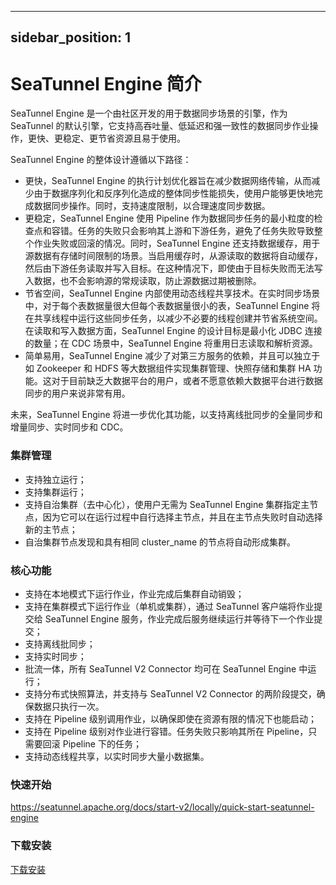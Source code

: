 ---

sidebar_position: 1
-------------------

# SeaTunnel Engine 简介

SeaTunnel Engine 是一个由社区开发的用于数据同步场景的引擎，作为 SeaTunnel 的默认引擎，它支持高吞吐量、低延迟和强一致性的数据同步作业操作，更快、更稳定、更节省资源且易于使用。

SeaTunnel Engine 的整体设计遵循以下路径：

- 更快，SeaTunnel Engine 的执行计划优化器旨在减少数据网络传输，从而减少由于数据序列化和反序列化造成的整体同步性能损失，使用户能够更快地完成数据同步操作。同时，支持速度限制，以合理速度同步数据。
- 更稳定，SeaTunnel Engine 使用 Pipeline 作为数据同步任务的最小粒度的检查点和容错。任务的失败只会影响其上游和下游任务，避免了任务失败导致整个作业失败或回滚的情况。同时，SeaTunnel Engine 还支持数据缓存，用于源数据有存储时间限制的场景。当启用缓存时，从源读取的数据将自动缓存，然后由下游任务读取并写入目标。在这种情况下，即使由于目标失败而无法写入数据，也不会影响源的常规读取，防止源数据过期被删除。
- 节省空间，SeaTunnel Engine 内部使用动态线程共享技术。在实时同步场景中，对于每个表数据量很大但每个表数据量很小的表，SeaTunnel Engine 将在共享线程中运行这些同步任务，以减少不必要的线程创建并节省系统空间。在读取和写入数据方面，SeaTunnel Engine 的设计目标是最小化 JDBC 连接的数量；在 CDC 场景中，SeaTunnel Engine 将重用日志读取和解析资源。
- 简单易用，SeaTunnel Engine 减少了对第三方服务的依赖，并且可以独立于如 Zookeeper 和 HDFS 等大数据组件实现集群管理、快照存储和集群 HA 功能。这对于目前缺乏大数据平台的用户，或者不愿意依赖大数据平台进行数据同步的用户来说非常有用。

未来，SeaTunnel Engine 将进一步优化其功能，以支持离线批同步的全量同步和增量同步、实时同步和 CDC。

### 集群管理

- 支持独立运行；
- 支持集群运行；
- 支持自治集群（去中心化），使用户无需为 SeaTunnel Engine 集群指定主节点，因为它可以在运行过程中自行选择主节点，并且在主节点失败时自动选择新的主节点；
- 自治集群节点发现和具有相同 cluster_name 的节点将自动形成集群。

### 核心功能

- 支持在本地模式下运行作业，作业完成后集群自动销毁；
- 支持在集群模式下运行作业（单机或集群），通过 SeaTunnel 客户端将作业提交给 SeaTunnel Engine 服务，作业完成后服务继续运行并等待下一个作业提交；
- 支持离线批同步；
- 支持实时同步；
- 批流一体，所有 SeaTunnel V2 Connector 均可在 SeaTunnel Engine 中运行；
- 支持分布式快照算法，并支持与 SeaTunnel V2 Connector 的两阶段提交，确保数据只执行一次。
- 支持在 Pipeline 级别调用作业，以确保即使在资源有限的情况下也能启动；
- 支持在 Pipeline 级别对作业进行容错。任务失败只影响其所在 Pipeline，只需要回滚 Pipeline 下的任务；
- 支持动态线程共享，以实时同步大量小数据集。

### 快速开始

https://seatunnel.apache.org/docs/start-v2/locally/quick-start-seatunnel-engine

### 下载安装

[下载安装](download-seatunnel.md)
